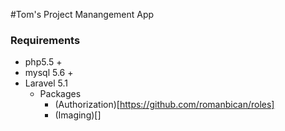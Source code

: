 #Tom's Project Manangement App

### Requirements

- php5.5 +
- mysql 5.6 +
- Laravel 5.1
    - Packages
      - (Authorization)[https://github.com/romanbican/roles]
      - (Imaging)[]

